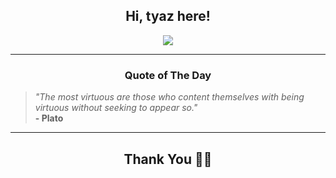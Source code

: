 <h2 align="center"> Hi, tyaz here!</h2>

<p align="center">
<a href="https://github.com/tyazx" alt="github streak"><img src="https://dvst-streak.herokuapp.com/?user=tyazx&theme=tokyonight&fire=DD472C"></a>
</p>

<hr>
<h3 align="center">Quote of The Day</h3>
<p align="center">
<blockquote>
<i>"The most virtuous are those who content themselves with being virtuous without seeking to appear so."</i>
<br>
<b>- Plato</b>
</blockquote>
</p>


<hr>
<h2 align="center">Thank You 🙏🏼</h2>
